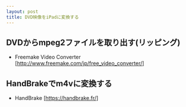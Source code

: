 ```yaml
---
layout: post
title: DVD映像をiPadに変換する
---
```


## DVDからmpeg2ファイルを取り出す(リッピング)
 - Freemake Video Converter [http://www.freemake.com/jp/free_video_converter/]

## HandBrakeでm4vに変換する
 - HandBrake [https://handbrake.fr/]
